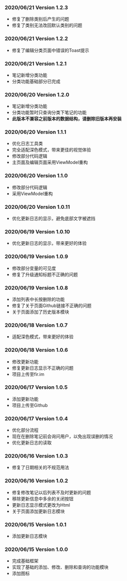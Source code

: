 ### 2020/06/21 Version 1.2.3

* 修复了删除类别后产生的问题
* 修复了类别无法改回默认类别的问题

### 2020/06/21 Version 1.2.2

* 修复了编辑分类页面中错误的Toast提示

### 2020/06/21 Version 1.2.1

* 笔记新增分类功能
* 分类功能基础部分已完成

### 2020/06/20 Version 1.2.0

* 笔记新增分类功能
* 分类功能暂时只查询分类下笔记的功能
* **此版本不兼容之前版本的数据结构，请删除旧版本再安装**

### 2020/06/20 Version 1.1.1

* 优化日志工具类
* 完全适配深色模式，带来更佳的视觉体验
* 修改部分代码逻辑
* 主页面及编辑页面采用ViewModel重构

### 2020/06/20 Version 1.1.0

* 修改部分代码逻辑
* 采用ViewModel重构

### 2020/06/20 Version 1.0.11

* 优化更新日志的显示，避免底部文字被遮挡

### 2020/06/19 Version 1.0.10

* 优化更新日志的显示，带来更好的体验

### 2020/06/19 Version 1.0.9

* 修改部分变量的可见度
* 修复了升级通知标题不正确的问题

### 2020/06/19 Version 1.0.8

* 添加列表中长按删除的功能
* 修复了关于页面Github链接不正确的问题
* 关于页面添加了历史版本模块

### 2020/06/18 Version 1.0.7

* 适配深色模式，带来更好的体验

### 2020/06/18 Version 1.0.6

* 修改更新功能
* 修复更新日志显示不正确的问题
* 项目上传至fir.im

### 2020/06/17 Version 1.0.5

* 添加更新功能
* 项目上传至Github

### 2020/06/17 Version 1.0.4

* 优化部分流程
* 现在在删除笔记前会询问用户，以免出现误删的情况
* 优化更新日志的读取

### 2020/06/16 Version 1.0.3

* 修复了日期相关的不规范用法

### 2020/06/16 Version 1.0.2

* 修复修改笔记以后列表不及时更新的问题
* 移除更新信息中多余的关闭按钮
* 更新日志显示模式更改为Html
* 关于页面添加更新日志模块

### 2020/06/15 Version 1.0.1

* 添加更新日志模块

### 2020/06/15 Version 1.0.0

* 完成基础框架
* 实现了基础的添加、修改、删除和查询的功能模块
* 添加图标

